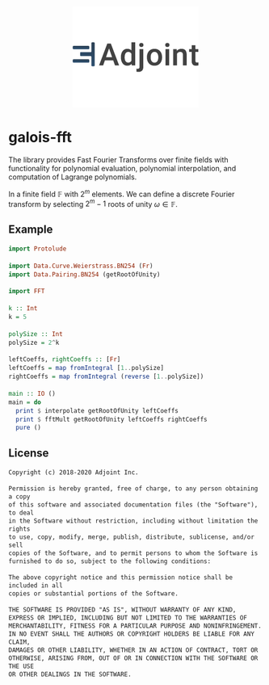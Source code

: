 <p align="center">
<a href="https://www.adjoint.io">
  <img width="250" src="./.assets/adjoint.png" alt="Adjoint Logo" />
</a>
</p>

# galois-fft

The library provides Fast Fourier Transforms over finite fields with
functionality for polynomial evaluation, polynomial interpolation, and
computation of Lagrange polynomials.

In a finite field $\mathbb{F}$ with $2^m$ elements. We can define a discrete Fourier
transform by selecting $2^m - 1$ roots of unity $\omega \in \mathbb{F}$.

## Example

```haskell
import Protolude

import Data.Curve.Weierstrass.BN254 (Fr)
import Data.Pairing.BN254 (getRootOfUnity)

import FFT

k :: Int
k = 5

polySize :: Int
polySize = 2^k

leftCoeffs, rightCoeffs :: [Fr]
leftCoeffs = map fromIntegral [1..polySize]
rightCoeffs = map fromIntegral (reverse [1..polySize])

main :: IO ()
main = do
  print $ interpolate getRootOfUnity leftCoeffs
  print $ fftMult getRootOfUnity leftCoeffs rightCoeffs
  pure ()
```

## License

```
Copyright (c) 2018-2020 Adjoint Inc.

Permission is hereby granted, free of charge, to any person obtaining a copy
of this software and associated documentation files (the "Software"), to deal
in the Software without restriction, including without limitation the rights
to use, copy, modify, merge, publish, distribute, sublicense, and/or sell
copies of the Software, and to permit persons to whom the Software is
furnished to do so, subject to the following conditions:

The above copyright notice and this permission notice shall be included in all
copies or substantial portions of the Software.

THE SOFTWARE IS PROVIDED "AS IS", WITHOUT WARRANTY OF ANY KIND,
EXPRESS OR IMPLIED, INCLUDING BUT NOT LIMITED TO THE WARRANTIES OF
MERCHANTABILITY, FITNESS FOR A PARTICULAR PURPOSE AND NONINFRINGEMENT.
IN NO EVENT SHALL THE AUTHORS OR COPYRIGHT HOLDERS BE LIABLE FOR ANY CLAIM,
DAMAGES OR OTHER LIABILITY, WHETHER IN AN ACTION OF CONTRACT, TORT OR
OTHERWISE, ARISING FROM, OUT OF OR IN CONNECTION WITH THE SOFTWARE OR THE USE
OR OTHER DEALINGS IN THE SOFTWARE.
```
